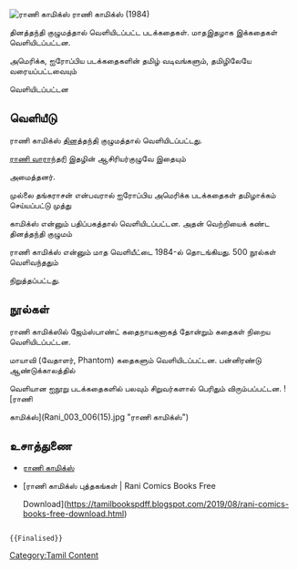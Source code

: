 ![ராணி காமிக்ஸ்](Rani_003_000.jpg "ராணி காமிக்ஸ்") ராணி காமிக்ஸ் (1984)
தினத்தந்தி குழுமத்தால் வெளியிடப்பட்ட படக்கதைகள். மாதஇதழாக இக்கதைகள் வெளியிடப்பட்டன.
அமெரிக்க, ஐரோப்பிய படக்கதைகளின் தமிழ் வடிவங்களும், தமிழிலேயே வரையப்பட்டவையும்
வெளியிடப்பட்டன

## வெளியீடு

ராணி காமிக்ஸ் [தினத்தந்தி](தினத்தந்தி "wikilink") குழுமத்தால் வெளியிடப்பட்டது.
[ராணி வாராந்தரி](ராணி_வாராந்தரி "wikilink") இதழின் ஆசிரியர்குழுவே இதையும்
அமைத்தனர்.

முல்லை தங்கராசன் என்பவரால் ஐரோப்பிய அமெரிக்க படக்கதைகள் தமிழாக்கம் செய்யப்பட்டு முத்து
காமிக்ஸ் என்னும் பதிப்பகத்தால் வெளியிடப்பட்டன. அதன் வெற்றியைக் கண்ட தினத்தந்தி குழுமம்
ராணி காமிக்ஸ் என்னும் மாத வெளியீட்டை 1984-ல் தொடங்கியது. 500 நூல்கள் வெளிவந்ததும்
நிறுத்தப்பட்டது.

## நூல்கள்

ராணி காமிக்ஸில் ஜேம்ஸ்பாண்ட் கதைநாயகனாகத் தோன்றும் கதைகள் நிறைய வெளியிடப்பட்டன.
மாயாவி (வேதாளர், Phantom) கதைகளும் வெளியிடப்பட்டன. பன்னிரண்டு ஆண்டுக்காலத்தில்
வெளியான ஐநூறு படக்கதைகளில் பலவும் சிறுவர்களால் பெரிதும் விரும்பப்பட்டன. ![ராணி
காமிக்ஸ்](Rani_003_006(15).jpg "ராணி காமிக்ஸ்")

## உசாத்துணை

-   [ராணி காமிக்ஸ்](http://www.ranicomics.com/)
-   [ராணி காமிக்ஸ் புத்தகங்கள் \| Rani Comics Books Free
    Download](https://tamilbookspdff.blogspot.com/2019/08/rani-comics-books-free-download.html)

```{=mediawiki}
{{Finalised}}
```
[Category:Tamil Content](Category:Tamil_Content "wikilink")
